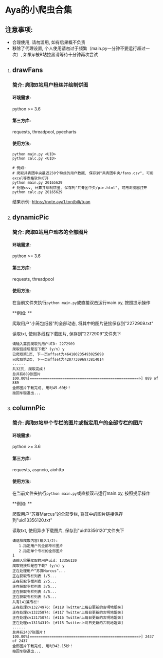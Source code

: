 # Aya的小爬虫合集

## 注意事项: 

   - 合理使用, 请勿滥用, 如有后果概不负责
   - 移除了代理设置, 个人使用请勿过于频繁（main.py一分钟不要运行超过一次）, 如果ip被B站拉黑请等待十分钟再次尝试

1. ## drawFans

   ### 简介: 爬取B站用户粉丝并绘制饼图

   #### 环境需求: 

   python >= 3.6

   #### 第三方库: 

   requests, threadpool, pyecharts

   #### 使用方法: 

   ```
   python main.py <UID>
   python calc.py <UID>
   
   # 例如: 
   # 爬取共青团中央最近250个粉丝的用户数据, 保存到"共青团中央/fans.csv", 可用excel等表格软件打开
   python main.py 20165629
   # 处理csv, 计算并绘制饼图, 保存到"共青团中央/pie.html", 可用浏览器打开
   python calc.py 20165629
   ```

   结果示例: https://note.aya1.top/bili/tuan

   

2. ## dynamicPic

   ### 简介: 爬取B站用户动态的全部图片

   #### 环境需求: 

   python >= 3.6

   #### 第三方库: 

   requests, threadpool

   #### 使用方法: 

   在当前文件夹执行`python main.py`或直接双击运行main.py, 按照提示操作

   **例如: **

   爬取用户“小笼包纸酱”的全部动态, 将其中的图片链接保存到"2272909.txt"

   读取txt, 使用多线程下载图片, 保存到"2272909"文件夹下

   ```
   请输入需要爬取的用户UID: 2272909
   爬取链接后是否下载? (y/n) y
   已爬取第1页, 下一页offset为464180235493025698
   已爬取第2页, 下一页offset为420773096973814014
   ......
   共32页, 爬取完成！
   总共有889张图片
   100.00%[==================================================>] 889 of 889
   全部图片下载完成, 用时45.60秒！
   按回车键退出...
   ```

   

3. ## columnPic

   ### 简介: 爬取B站单个专栏的图片或指定用户的全部专栏的图片

   #### 环境需求: 

   python >= 3.6

   #### 第三方库: 

   requests, asyncio, aiohttp

   #### 使用方法: 

   在当前文件夹执行`python main.py`或直接双击运行main.py, 按照提示操作

   **例如: **

   爬取用户“苏赛Marcus”的全部专栏, 将其中的图片链接保存到"uid13356120.txt"

   读取txt, 使用异步下载图片, 保存到"uid13356120"文件夹下

   ```
   请选择爬取内容(输入1/2): 
      1.指定用户的全部专栏图片
      2.指定单个专栏的全部图片
   1
   请输入需要爬取的用户uid: 13356120
   爬取链接后是否下载? (y/n) y
   正在处理用户“苏赛Marcus”...
   正在获取专栏列表 1/5...
   正在获取专栏列表 2/5...
   正在获取专栏列表 3/5...
   正在获取专栏列表 4/5...
   正在获取专栏列表 5/5...
   共有141篇专栏!
   正在处理cv13274976: [#118 Twitter上每日更新的古明地姐妹]
   正在处理cv13225874: [#117 Twitter上每日更新的古明地姐妹]
   正在处理cv13175074: [#116 Twitter上每日更新的古明地姐妹]
   正在处理cv13134319: [#115 Twitter上每日更新的古明地姐妹]
   ......
   总共有2437张图片！
   100.00%[==================================================>] 2437 of 2437
   全部图片下载完成, 用时342.15秒！
   按回车键退出...
   ```

